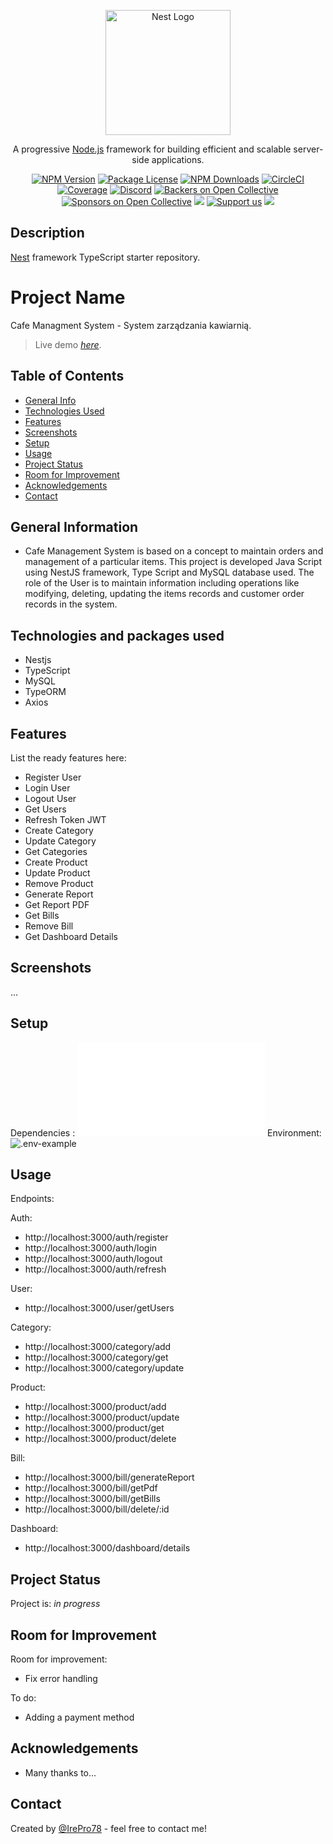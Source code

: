 <p align="center">
  <a href="http://nestjs.com/" target="blank"><img src="https://nestjs.com/img/logo-small.svg" width="200" alt="Nest Logo" /></a>
</p>

[circleci-image]: https://img.shields.io/circleci/build/github/nestjs/nest/master?token=abc123def456
[circleci-url]: https://circleci.com/gh/nestjs/nest

  <p align="center">A progressive <a href="http://nodejs.org" target="_blank">Node.js</a> framework for building efficient and scalable server-side applications.</p>
    <p align="center">
<a href="https://www.npmjs.com/~nestjscore" target="_blank"><img src="https://img.shields.io/npm/v/@nestjs/core.svg" alt="NPM Version" /></a>
<a href="https://www.npmjs.com/~nestjscore" target="_blank"><img src="https://img.shields.io/npm/l/@nestjs/core.svg" alt="Package License" /></a>
<a href="https://www.npmjs.com/~nestjscore" target="_blank"><img src="https://img.shields.io/npm/dm/@nestjs/common.svg" alt="NPM Downloads" /></a>
<a href="https://circleci.com/gh/nestjs/nest" target="_blank"><img src="https://img.shields.io/circleci/build/github/nestjs/nest/master" alt="CircleCI" /></a>
<a href="https://coveralls.io/github/nestjs/nest?branch=master" target="_blank"><img src="https://coveralls.io/repos/github/nestjs/nest/badge.svg?branch=master#9" alt="Coverage" /></a>
<a href="https://discord.gg/G7Qnnhy" target="_blank"><img src="https://img.shields.io/badge/discord-online-brightgreen.svg" alt="Discord"/></a>
<a href="https://opencollective.com/nest#backer" target="_blank"><img src="https://opencollective.com/nest/backers/badge.svg" alt="Backers on Open Collective" /></a>
<a href="https://opencollective.com/nest#sponsor" target="_blank"><img src="https://opencollective.com/nest/sponsors/badge.svg" alt="Sponsors on Open Collective" /></a>
  <a href="https://paypal.me/kamilmysliwiec" target="_blank"><img src="https://img.shields.io/badge/Donate-PayPal-ff3f59.svg"/></a>
    <a href="https://opencollective.com/nest#sponsor"  target="_blank"><img src="https://img.shields.io/badge/Support%20us-Open%20Collective-41B883.svg" alt="Support us"></a>
  <a href="https://twitter.com/nestframework" target="_blank"><img src="https://img.shields.io/twitter/follow/nestframework.svg?style=social&label=Follow"></a>
</p>
  <!--[![Backers on Open Collective](https://opencollective.com/nest/backers/badge.svg)](https://opencollective.com/nest#backer)
  [![Sponsors on Open Collective](https://opencollective.com/nest/sponsors/badge.svg)](https://opencollective.com/nest#sponsor)-->

## Description

[Nest](https://github.com/nestjs/nest) framework TypeScript starter repository.

# Project Name
Cafe Managment System - System zarządzania kawiarnią.
> Live demo [_here_](https://www.example.com). <!-- If you have the project hosted somewhere, include the link here. -->

## Table of Contents
* [General Info](#general-information)
* [Technologies Used](#technologies-and-packages-used)
* [Features](#features)
* [Screenshots](#screenshots)
* [Setup](#setup)
* [Usage](#usage)
* [Project Status](#project-status)
* [Room for Improvement](#room-for-improvement)
* [Acknowledgements](#acknowledgements)
* [Contact](#contact)
<!-- * [License](#license) -->


## General Information
- Cafe Management System is based on a concept to maintain orders and management of a particular items. This project is developed Java Script using NestJS framework, Type Script and MySQL database used. The role of the User is to maintain information including operations like modifying, deleting, updating the items records and customer order records in the system.


## Technologies and packages used
- Nestjs
- TypeScript
- MySQL
- TypeORM
- Axios


## Features
List the ready features here:
- Register User
- Login User
- Logout User
- Get Users
- Refresh Token JWT
- Create Category
- Update Category
- Get Categories
- Create Product
- Update Product
- Remove Product
- Generate Report
- Get Report PDF
- Get Bills
- Remove Bill
- Get Dashboard Details

## Screenshots
...
<!-- If you have screenshots you'd like to share, include them here. -->


## Setup
Dependencies : ![package.json](./package.json)
Environment: ![.env-example](./.env-example)



## Usage
Endpoints:

Auth:
- http://localhost:3000/auth/register
- http://localhost:3000/auth/login
- http://localhost:3000/auth/logout
- http://localhost:3000/auth/refresh

User:
- http://localhost:3000/user/getUsers

Category:
- http://localhost:3000/category/add
- http://localhost:3000/category/get
- http://localhost:3000/category/update

Product:
- http://localhost:3000/product/add
- http://localhost:3000/product/update
- http://localhost:3000/product/get
- http://localhost:3000/product/delete

Bill:
- http://localhost:3000/bill/generateReport
- http://localhost:3000/bill/getPdf
- http://localhost:3000/bill/getBills
- http://localhost:3000/bill/delete/:id

Dashboard:
- http://localhost:3000/dashboard/details


## Project Status
Project is: _in progress_ 


## Room for Improvement
Room for improvement:
- Fix error handling

To do:
- Adding a payment method


## Acknowledgements
- Many thanks to...


## Contact
Created by [@IrePro78](gos3r78@gmail.com) - feel free to contact me!

